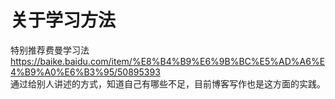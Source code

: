 # 关于学习方法
特别推荐费曼学习法 <https://baike.baidu.com/item/%E8%B4%B9%E6%9B%BC%E5%AD%A6%E4%B9%A0%E6%B3%95/50895393>  
通过给别人讲述的方式，知道自己有哪些不足，目前博客写作也是这方面的实践。
